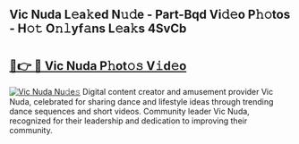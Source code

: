 ## Vic Nuda L𝚎a𝚔ed N𝚞𝚍e - Part-Bqd Vi𝚍𝚎o P𝚑𝚘tos - H𝚘𝚝 O𝚗𝚕yf𝚊ns L𝚎a𝚔s 4SvCb

# <h2><a href="http://kf9zea.oniu.top/?m=Vic+Nuda">🔗👉 🔴 Vic Nuda P𝚑ot𝚘𝚜 V𝚒d𝚎o</a></h2>

[![Vic Nuda Nu𝚍e𝚜](https://i.imgur.com/0qMVB7G.gif)](http://kf9zea.oniu.top/?m=Vic+Nuda)
Digital content creator and amusement provider Vic Nuda, celebrated for sharing dance and lifestyle ideas through trending dance sequences and short videos. Community leader Vic Nuda, recognized for their leadership and dedication to improving their community.  
